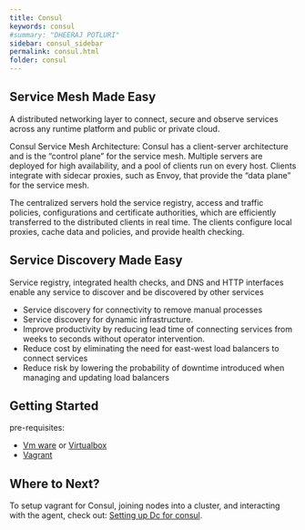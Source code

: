 ```yaml
---
title: Consul  
keywords: consul
#summary: "DHEERAJ POTLURI"
sidebar: consul_sidebar
permalink: consul.html
folder: consul
---
```


## Service Mesh Made Easy
A distributed networking layer to connect, secure and observe services across any runtime platform and public or private cloud.

Consul Service Mesh Architecture:
 Consul has a client-server architecture and is the “control plane” for the service mesh. Multiple servers are deployed for high availability, and a pool of clients run on every host. Clients integrate with sidecar proxies, such as Envoy, that provide the “data plane” for the service mesh.

The centralized servers hold the service registry, access and traffic policies, configurations and certificate authorities, which are efficiently transferred to the distributed clients in real time. The clients configure local proxies, cache data and policies, and provide health checking.

## Service Discovery Made Easy

Service registry, integrated health checks, and DNS and HTTP interfaces enable any service to discover and be discovered by other services

- Service discovery for connectivity to remove manual processes
- Service discovery for dynamic infrastructure.
- Improve productivity by reducing lead time of connecting services from weeks to seconds without operator intervention.
- Reduce cost by eliminating the need for east-west load balancers to connect services
- Reduce risk by lowering the probability of downtime introduced when managing and updating load balancers

## Getting Started

 pre-requisites:
 - [Vm ware](https://www.vmware.com/) or [Virtualbox](https://www.virtualbox.org/) 
 - [Vagrant](https://www.vagrantup.com/docs/installation/) 
 
## Where to Next?

To setup vagrant for Consul, joining nodes into a cluster, and
interacting with the agent, check out: [Setting up Dc for consul](vagrant_consul.html).
